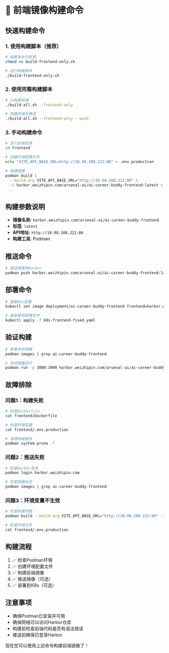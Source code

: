 # 🎨 前端镜像构建命令

## 快速构建命令

### 1. 使用构建脚本（推荐）
```bash
# 给脚本执行权限
chmod +x build-frontend-only.sh

# 运行构建脚本
./build-frontend-only.sh
```

### 2. 使用完整构建脚本
```bash
# 只构建前端
./build-all.sh --frontend-only

# 构建前端并推送
./build-all.sh --frontend-only --push
```

### 3. 手动构建命令
```bash
# 进入前端目录
cd frontend

# 创建环境配置文件
echo "VITE_API_BASE_URL=http://10.98.208.222:80" > .env.production

# 构建镜像
podman build \
  --build-arg VITE_API_BASE_URL="http://10.98.208.222:80" \
  -t harbor.weizhipin.com/arsenal-ai/ai-career-buddy-frontend:latest \
  .
```

## 构建参数说明

- **镜像名称**: `harbor.weizhipin.com/arsenal-ai/ai-career-buddy-frontend`
- **标签**: `latest`
- **API地址**: `http://10.98.208.222:80`
- **构建工具**: Podman

## 推送命令

```bash
# 推送镜像到Harbor
podman push harbor.weizhipin.com/arsenal-ai/ai-career-buddy-frontend:latest
```

## 部署命令

```bash
# 更新K8s部署
kubectl set image deployment/ai-career-buddy-frontend frontend=harbor.weizhipin.com/arsenal-ai/ai-career-buddy-frontend:latest

# 或者使用配置文件
kubectl apply -f k8s-frontend-fixed.yaml
```

## 验证构建

```bash
# 查看本地镜像
podman images | grep ai-career-buddy-frontend

# 测试镜像运行
podman run -p 3000:3000 harbor.weizhipin.com/arsenal-ai/ai-career-buddy-frontend:latest
```

## 故障排除

### 问题1：构建失败
```bash
# 检查Dockerfile
cat frontend/Dockerfile

# 检查环境变量
cat frontend/.env.production

# 清理构建缓存
podman system prune -f
```

### 问题2：推送失败
```bash
# 检查Harbor登录
podman login harbor.weizhipin.com

# 检查镜像标签
podman images | grep ai-career-buddy-frontend
```

### 问题3：环境变量不生效
```bash
# 检查构建参数
podman build --build-arg VITE_API_BASE_URL="http://10.98.208.222:80" -t test-image .

# 检查环境文件
cat frontend/.env.production
```

## 构建流程

1. ✅ 检查Podman环境
2. ✅ 创建环境配置文件
3. ✅ 构建前端镜像
4. ✅ 推送镜像（可选）
5. ✅ 部署到K8s（可选）

## 注意事项

- 确保Podman已安装并可用
- 确保网络可以访问Harbor仓库
- 构建前检查前端代码是否有语法错误
- 推送前确保已登录Harbor

现在您可以使用上述命令构建前端镜像了！
